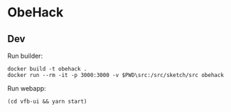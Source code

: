 # ObeHack

## Dev

Run builder:

```
docker build -t obehack .
docker run --rm -it -p 3000:3000 -v $PWD\src:/src/sketch/src obehack
```

Run webapp:

```
(cd vfb-ui && yarn start)
```
